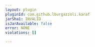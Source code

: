 ```yaml
---
layout: plugin
pluginId: com.github.lburgazzoli.karaf
jarSha1: INVALID
isJarAvailable: false
error: NONE
violations: []

---
```

